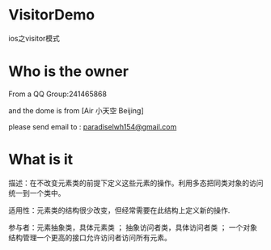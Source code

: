 VisitorDemo
===========

ios之visitor模式


Who is the owner
===========

From a QQ Group:241465868

and the dome is from [Air 小天空 Beijing]

please send email to : paradiselwh154@gmail.com 

What is it
===========

描述：在不改变元素类的前提下定义这些元素的操作。利用多态把同类对象的访问统一到一个类中。

适用性：元素类的结构很少改变，但经常需要在此结构上定义新的操作.

参与者：元素抽象类，具体元素类 ；
  抽象访问者类，具体访问者类 ；
        一个对象结构管理一个更高的接口允许访问者访问所有元素。
